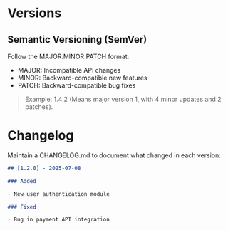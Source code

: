 # Versions

## Semantic Versioning (SemVer)

Follow the MAJOR.MINOR.PATCH format:

- MAJOR: Incompatible API changes
- MINOR: Backward-compatible new features
- PATCH: Backward-compatible bug fixes

> Example: 1.4.2 (Means major version 1, with 4 minor updates and 2 patches).

# Changelog

Maintain a CHANGELOG.md to document what changed in each version:

```markdown
## [1.2.0] - 2025-07-08

### Added

- New user authentication module

### Fixed

- Bug in payment API integration
```
